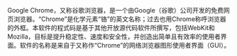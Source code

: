 Google Chrome，又称谷歌浏览器，是一个由Google（谷歌）公司开发的免费网页浏览器。“Chrome”是化学元素“铬”的英文名称；过去也用Chrome称呼浏览器的外框。本软件的程式码是基于其他开放源代码软件所撰写，包括WebKit和Mozilla，目标是提升稳定性、速度和安全性，并创造出简单且有效率的使用者界面。软件的名称是来自于又称作“Chrome”的网络浏览器图形使用者界面（GUI）。